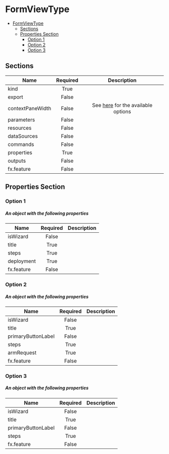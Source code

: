 <a name="formviewtype"></a>
# FormViewType
* [FormViewType](#formviewtype)
    * [Sections](#formviewtype-sections)
    * [Properties Section](#formviewtype-properties-section)
        * [Option 1](#formviewtype-properties-section-option-1)
        * [Option 2](#formviewtype-properties-section-option-2)
        * [Option 3](#formviewtype-properties-section-option-3)

<a name="formviewtype-sections"></a>
## Sections
| Name | Required | Description
| ---|:--:|:--:|
|kind|True|
|export|False|
|contextPaneWidth|False|See [here](dx-enum-contextPaneWidth.md ) for the available options
|parameters|False|
|resources|False|
|dataSources|False|
|commands|False|
|properties|True|
|outputs|False|
|fx.feature|False|
<a name="formviewtype-properties-section"></a>
## Properties Section
<a name="formviewtype-properties-section-option-1"></a>
### Option 1
<a name="formviewtype-properties-section-option-1-an-object-with-the-following-properties"></a>
##### An object with the following properties
| Name | Required | Description
| ---|:--:|:--:|
|isWizard|False|
|title|True|
|steps|True|
|deployment|True|
|fx.feature|False|
<a name="formviewtype-properties-section-option-2"></a>
### Option 2
<a name="formviewtype-properties-section-option-2-an-object-with-the-following-properties-1"></a>
##### An object with the following properties
| Name | Required | Description
| ---|:--:|:--:|
|isWizard|False|
|title|True|
|primaryButtonLabel|False|
|steps|True|
|armRequest|True|
|fx.feature|False|
<a name="formviewtype-properties-section-option-3"></a>
### Option 3
<a name="formviewtype-properties-section-option-3-an-object-with-the-following-properties-2"></a>
##### An object with the following properties
| Name | Required | Description
| ---|:--:|:--:|
|isWizard|False|
|title|True|
|primaryButtonLabel|False|
|steps|True|
|fx.feature|False|
